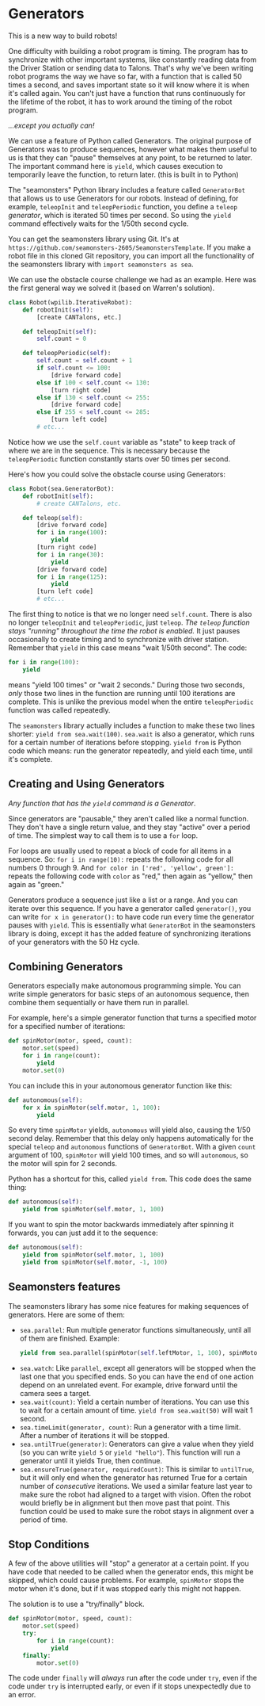 # Generators

This is a new way to build robots!

One difficulty with building a robot program is timing. The program has to synchronize with other important systems, like constantly reading data from the Driver Station or sending data to Talons. That's why we've been writing robot programs the way we have so far, with a function that is called 50 times a second, and saves important state so it will know where it is when it's called again. You can't just have a function that runs continuously for the lifetime of the robot, it has to work around the timing of the robot program.

*...except you actually can!*

We can use a feature of Python called Generators. The original purpose of Generators was to produce sequences, however what makes them useful to us is that they can "pause" themselves at any point, to be returned to later. The important command here is `yield`, which causes execution to temporarily leave the function, to return later. (this is built in to Python)

The "seamonsters" Python library includes a feature called `GeneratorBot` that allows us to use Generators for our robots. Instead of defining, for example, `teleopInit` and `teleopPeriodic` function, you define a `teleop` *generator*, which is iterated 50 times per second. So using the `yield` command effectively waits for the 1/50th second cycle.

You can get the seamonsters library using Git. It's at `https://github.com/seamonsters-2605/SeamonstersTemplate`. If you make a robot file in this cloned Git repository, you can import all the functionality of the seamonsters library with `import seamonsters as sea`.

We can use the obstacle course challenge we had as an example. Here was the first general way we solved it (based on Warren's solution).

```python
class Robot(wpilib.IterativeRobot):
    def robotInit(self):
        [create CANTalons, etc.]

    def teleopInit(self):
        self.count = 0

    def teleopPeriodic(self):
        self.count = self.count + 1
        if self.count <= 100:
            [drive forward code]
        else if 100 < self.count <= 130:
            [turn right code]
        else if 130 < self.count <= 255:
            [drive forward code]
        else if 255 < self.count <= 285:
            [turn left code]
        # etc...
```

Notice how we use the `self.count` variable as "state" to keep track of where we are in the sequence. This is necessary because the `teleopPeriodic` function constantly starts over 50 times per second.

Here's how you could solve the obstacle course using Generators:

```python
class Robot(sea.GeneratorBot):
    def robotInit(self):
        # create CANTalons, etc.

    def teleop(self):
        [drive forward code]
        for i in range(100):
            yield
        [turn right code]
        for i in range(30):
            yield
        [drive forward code]
        for i in range(125):
            yield
        [turn left code]
        # etc...
```

The first thing to notice is that we no longer need `self.count`. There is also no longer `teleopInit` and `teleopPeriodic`, just `teleop`. *The `teleop` function stays "running" throughout the time the robot is enabled.* It just pauses occasionally to create timing and to synchronize with driver station. Remember that `yield` in this case means "wait 1/50th second". The code:
```python
for i in range(100):
    yield
```
means "yield 100 times" or "wait 2 seconds." During those two seconds, *only* those two lines in the function are running until 100 iterations are complete. This is unlike the previous model when the entire `teleopPeriodic` function was called repeatedly.

The `seamonsters` library actually includes a function to make these two lines shorter: `yield from sea.wait(100)`. `sea.wait` is also a generator, which runs for a certain number of iterations before stopping. `yield from` is Python code which means: run the generator repeatedly, and yield each time, until it's complete.

## Creating and Using Generators

*Any function that has the `yield` command is a Generator*.

Since generators are "pausable," they aren't called like a normal function. They don't have a single return value, and they stay "active" over a period of time. The simplest way to call them is to use a `for` loop.

For loops are usually used to repeat a block of code for all items in a sequence. So: `for i in range(10):` repeats the following code for all numbers 0 through 9. And `for color in ['red', 'yellow', green']:` repeats the following code with `color` as "red," then again as "yellow," then again as "green."

Generators produce a sequence just like a list or a range. And you can iterate over this sequence. If you have a generator called `generator()`, you can write `for x in generator():` to have code run every time the generator pauses with `yield`. This is essentially what `GeneratorBot` in the seamonsters library is doing, except it has the added feature of synchronizing iterations of your generators with the 50 Hz cycle.

## Combining Generators

Generators especially make autonomous programming simple. You can write simple generators for basic steps of an autonomous sequence, then combine them sequentially or have them run in parallel.

For example, here's a simple generator function that turns a specified motor for a specified number of iterations:

```python
def spinMotor(motor, speed, count):
    motor.set(speed)
    for i in range(count):
        yield
    motor.set(0)
```

You can include this in your autonomous generator function like this:

```python
def autonomous(self):
    for x in spinMotor(self.motor, 1, 100):
        yield
```

So every time `spinMotor` yields, `autonomous` will yield also, causing the 1/50 second delay. Remember that this delay only happens automatically for the special `teleop` and `autonomous` functions of `GeneratorBot`. With a given `count` argument of 100, `spinMotor` will yield 100 times, and so will `autonomous`, so the motor will spin for 2 seconds.

Python has a shortcut for this, called `yield from`. This code does the same thing:

```python
def autonomous(self):
    yield from spinMotor(self.motor, 1, 100)
```

If you want to spin the motor backwards immediately after spinning it forwards, you can just add it to the sequence:

```python
def autonomous(self):
    yield from spinMotor(self.motor, 1, 100)
    yield from spinMotor(self.motor, -1, 100)
```

## Seamonsters features

The seamonsters library has some nice features for making sequences of generators. Here are some of them:

- `sea.parallel`: Run multiple generator functions simultaneously, until all of them are finished. Example:
    ```python
    yield from sea.parallel(spinMotor(self.leftMotor, 1, 100), spinMotor(self.rightMotor, 1, 100))
    ```
- `sea.watch`: Like `parallel`, except all generators will be stopped when the last one that you specified ends. So you can have the end of one action depend on an unrelated event. For example, drive forward until the camera sees a target.
- `sea.wait(count)`: Yield a certain number of iterations. You can use this to wait for a certain amount of time. `yield from sea.wait(50)` will wait 1 second.
- `sea.timeLimit(generator, count)`: Run a generator with a time limit. After a number of iterations it will be stopped.
- `sea.untilTrue(generator)`: Generators can give a value when they yield (so you can write `yield 5` or `yield "hello"`). This function will run a generator until it yields True, then continue. 
- `sea.ensureTrue(generator, requiredCount)`: This is similar to `untilTrue`, but it will only end when the generator has returned True for a certain number of *consecutive* iterations. We used a similar feature last year to make sure the robot had aligned to a target with vision. Often the robot would briefly be in alignment but then move past that point. This function could be used to make sure the robot stays in alignment over a period of time.

## Stop Conditions

A few of the above utilities will "stop" a generator at a certain point. If you have code that needed to be called when the generator ends, this might be skipped, which could cause problems. For example, `spinMotor` stops the motor when it's done, but if it was stopped early this might not happen.

The solution is to use a "try/finally" block.

```python
def spinMotor(motor, speed, count):
    motor.set(speed)
    try:
        for i in range(count):
            yield
    finally:
        motor.set(0)
```

The code under `finally` will *always* run after the code under `try`, even if the code under `try` is interrupted early, or even if it stops unexpectedly due to an error.